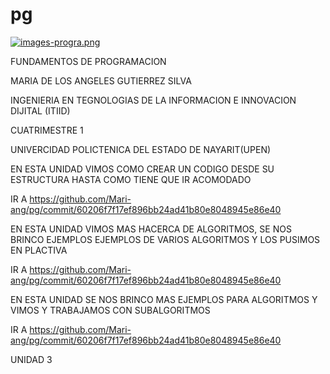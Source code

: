 # pg
 
[![images-progra.png](https://i.postimg.cc/RZSyh2Kq/images-progra.png)](https://postimg.cc/qzFjZbmd)




FUNDAMENTOS DE PROGRAMACION



MARIA DE LOS ANGELES GUTIERREZ SILVA



INGENIERIA EN TEGNOLOGIAS DE LA INFORMACION E INNOVACION DIJITAL 
(ITIID)



CUATRIMESTRE 1



UNIVERCIDAD POLICTENICA DEL ESTADO DE NAYARIT(UPEN)



EN ESTA UNIDAD VIMOS COMO CREAR UN CODIGO DESDE SU ESTRUCTURA HASTA COMO TIENE QUE IR ACOMODADO


IR A https://github.com/Mari-ang/pg/commit/60206f7f17ef896bb24ad41b80e8048945e86e40



EN ESTA UNIDAD VIMOS MAS HACERCA DE ALGORITMOS, SE NOS BRINCO EJEMPLOS EJEMPLOS DE VARIOS ALGORITMOS Y LOS PUSIMOS EN PLACTIVA


IR A https://github.com/Mari-ang/pg/commit/60206f7f17ef896bb24ad41b80e8048945e86e40


EN ESTA UNIDAD SE NOS BRINCO MAS EJEMPLOS PARA ALGORITMOS Y VIMOS Y TRABAJAMOS CON SUBALGORITMOS 


IR A https://github.com/Mari-ang/pg/commit/60206f7f17ef896bb24ad41b80e8048945e86e40



UNIDAD 3
